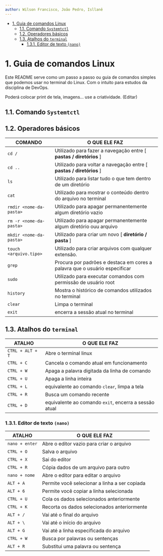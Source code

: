 ```yaml
---
author: Wilson Francisco, João Pedro, Isllanê
---
```

- [1. Guia de comandos Linux](#1-guia-de-comandos-linux)
  - [1.1. Comando `Systemtctl`](#11-comando-systemtctl)
  - [1.2. Operadores básicos](#12-operadores-básicos)
  - [1.3. Atalhos do `terminal`](#13-atalhos-do-terminal)
    - [1.3.1. Editor de texto `(nano)`](#131-editor-de-texto-nano)
# 1. Guia de comandos Linux

Este README serve como um passo a passo ou guia de comandos simples que podemos usar no terminal do Linux. Com o intuito para estudos da disciplina de DevOps.

Poderá colocar print de tela, imagens... use a criatividade. (Editar)

## 1.1. Comando `Systemtctl`

## 1.2. Operadores básicos

| COMANDO   | O QUE ELE FAZ                                                              |
| --------- | -------------------------------------------------------------------------- |
| `cd /`      | Utilizado para fazer a navegação entre [ **pastas / diretórios** ]      |
| `cd ..`      | Utilizado para voltar a navegação entre [ **pastas / diretórios** ]      |
| `ls`      | Utilizado para listar tudo o que tem dentro de um diretório                |
| `cat`     | Utilizado para mostrar o conteúdo dentro do arquivo no terminal            |
| `rmdir <nome-da-pasta>`      | Utilizado para apagar permanentemente algum diretório vazio   |
|  `rm -r <nome-da-pasta>`    | Utilizado para apagar permanentemente algum diretório ouu arquivo  |
| `mkdir <nome-da-pasta>`   | Utilizado para criar um novo [ **diretório / pasta** ]                     |
| `touch <arquivo.tipo>`   | Utilizado para criar arquivos com qualquer extensão.                       |
| `grep`    | Procura por padrões e destaca em cores a palavra que o usuário especificar |
| `sudo`    | Utilizado para executar comandos com permissão de usuário root             |
| `history` | Mostra o histórico de comandos utilizados no terminal                      |
| `clear`   | Limpa o terminal                                                           |
| `exit`    | encerra a sessão atual no terminal      

## 1.3. Atalhos do `terminal`

| ATALHO           | O QUE ELE FAZ                                         |
| ---------------- | ----------------------------------------------------- |
| `CTRL + ALT + T` | Abre o terminal linux                                 |
| `CTRL + C`       | Cancela o comando atual em funcionamento              |
| `CTRL + W`       | Apaga a palavra digitada da linha de comando          |
| `CTRL + U`       | Apaga a linha inteira                                 |
| `CTRL + L`       | equivalente ao comando `clear`, limpa a tela          |
| `CTRL + R`       | Busca um comando recente                              |
| `CTRL + D`       | equivalente ao comando `exit`, encerra a sessão atual |

### 1.3.1. Editor de texto `(nano)`

| ATALHO           | O QUE ELE FAZ                                         |
| ---------------- | --------------------------------------------------------------------- |
| `nano + enter`   | Abre o editor vazio para criar o arquivo   |
| `CTRL + O`       |  Salva o arquivo            |
| `CTRL + X`       |  Sai do editor         |
| `CTRL + R`       | Cópia dados de um arquivo para outro  |
| `nano + nome`    |  Abre o editor para editar o arquivo          |
| `ALT + A`        |  Permite você selecionar a linha a ser copiada      |
| `ALT + 6`        | Permite você copiar a linha selecionada |
| `CTRL + U`        | Cola os dados selecionados anteriormente |
| `CTRL + K`        | Recorta os dados selecionados anteriormente |
| `ALT + /`        | Vai até o final do arquivo |
| `ALT + \`        | Vai até o início do arquivo |
| `ALT + G`        | Vai até a linha especificada do arquivo |
| `CTRL + W`        |  Busca por palavras ou sentenças |
| `ALT + R`        | Substitui uma palavra ou sentença |

